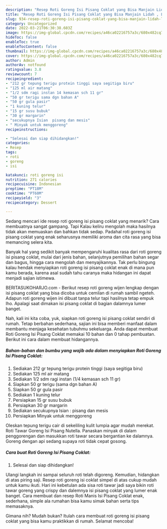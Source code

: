 ```yaml
---
description: "Resep Roti Goreng Isi Pisang Coklat yang Bisa Manjain Lidah , Lezat Sekali"
title: "Resep Roti Goreng Isi Pisang Coklat yang Bisa Manjain Lidah , Lezat Sekali"
slug: 934-resep-roti-goreng-isi-pisang-coklat-yang-bisa-manjain-lidah-lezat-sekali
category: Uncategorized
date: 2022-03-21T06:30:38.603Z
image: https://img-global.cpcdn.com/recipes/a46ca02216757a3c/680x482cq70/roti-goreng-isi-pisang-coklat-foto-resep-utama.jpg
hideToc: false
enableToc: true
enableTocContent: false
thumbnail: https://img-global.cpcdn.com/recipes/a46ca02216757a3c/680x482cq70/roti-goreng-isi-pisang-coklat-foto-resep-utama.jpg
cover: https://img-global.cpcdn.com/recipes/a46ca02216757a3c/680x482cq70/roti-goreng-isi-pisang-coklat-foto-resep-utama.jpg
author: Admin
authorAv: notfound
ratingvalue: 3.8
reviewcount: 7
recipeingredient:
- "212 gr tepung terigu protein tinggi saya segitiga biru"
- "125 ml air matang"
- "1/2 sdm ragi instan 14 kemasan sch 11 gr"
- "50 gr terigu sama dgn bahan A"
- "50 gr gula pasir"
- "1 kuning telur"
- "15 gr susu bubuk"
- "30 gr margarin"
- "secukupnya Isian  pisang dan mesis"
- " Minyak untuk menggoreng"
recipeinstructions:

- "Selesai dan siap dihidangkan!"
categories:
- Resep
tags:
- roti
- goreng
- isi

katakunci: roti goreng isi 
nutrition: 271 calories
recipecuisine: Indonesian
preptime: "PT18M"
cooktime: "PT60M"
recipeyield: "3"
recipecategory: Dessert

---
```



Sedang mencari ide resep roti goreng isi pisang coklat yang menarik? Cara membuatnya sangat gampang. Tapi Kalau keliru mengolah maka hasilnya tidak akan memuaskan dan bahkan tidak sedap. Padahal roti goreng isi pisang coklat yang enak seharusnya memiliki aroma dan cita rasa yang bisa memancing selera kita.


Banyak hal yang sedikit banyak mempengaruhi kualitas rasa dari roti goreng isi pisang coklat, mulai dari jenis bahan, selanjutnya pemilihan bahan segar dan bagus, hingga cara mengolah dan menyajikannya. Tak perlu bingung kalau hendak menyiapkan roti goreng isi pisang coklat enak di mana pun kamu berada, karena asal sudah tahu caranya maka hidangan ini dapat menjadi sajian istimewa.

BERITASUKOHARJO.com - Berikut resep roti goreng wijen lengkap dengan isi pisang coklat yang bisa dicoba untuk cemilan di rumah sambil ngeteh. Adapun roti goreng wijen ini dibuat tanpa telur tapi hasilnya tetap empuk lho. Apalagi saat dimakan isi pisang coklat di bagian dalamnya lumer banget.


Nah, kali ini kita coba, yuk, siapkan roti goreng isi pisang coklat sendiri di rumah. Tetap berbahan sederhana, sajian ini bisa memberi manfaat dalam membantu menjaga kesehatan tubuhmu sekeluarga. Anda dapat membuat Roti Goreng Isi Pisang Coklat memakai 10 bahan dan 0 tahap pembuatan. Berikut ini cara dalam membuat hidangannya.

<!--inarticleads1-->

##### Bahan-bahan dan bumbu yang wajib ada dalam menyiapkan Roti Goreng Isi Pisang Coklat:

1. Sediakan 212 gr tepung terigu protein tinggi (saya segitiga biru)
1. Sediakan 125 ml air matang
1. Sediakan 1/2 sdm ragi instan (1/4 kemasan sch 11 gr)
1. Siapkan 50 gr terigu (sama dgn bahan A)
1. Siapkan 50 gr gula pasir
1. Sediakan 1 kuning telur
1. Persiapkan 15 gr susu bubuk
1. Persiapkan 30 gr margarin
1. Sediakan secukupnya Isian : pisang dan mesis
1. Persiapkan  Minyak untuk menggoreng


Oleskan tepung terigu cair di sekeliling kulit lumpia agar mudah merekat. Roti Tawar Goreng Isi Pisang Nutella. Panaskan minyak di dalam penggorengan dan masukkan roti tawar secara bergantian ke dalamnya. Goreng dengan api sedang supaya roti tidak cepat gosong. 

<!--inarticleads2-->

##### Cara buat Roti Goreng Isi Pisang Coklat:


1. Selesai dan siap dihidangkan!

Ulangi langkah ini sampai seluruh roti telah digoreng. Kemudian, hidangkan di atas piring saji. Resep roti goreng isi coklat simpel di atas cukup mudah untuk kamu ikuti. Hari ini kebetulan ada sisa roti tawar jadi saya bikin roti tawar goreng yang crispy dan dalemnya isi pisang coklat yang lumer enak banget. Cara membuat dan resep Roti Manis Isi Pisang Coklat enak, sederhana, simple ala rumahan bisa kamu simak bahan serta tips memasaknya. 

Gimana nih? Mudah bukan? Itulah cara membuat roti goreng isi pisang coklat yang bisa kamu praktikkan di rumah. Selamat mencoba!
